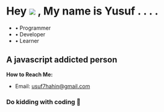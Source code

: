 # Hey ![](https://user-images.githubusercontent.com/18350557/176309783-0785949b-9127-417c-8b55-ab5a4333674e.gif) , My name is Yusuf . . . .
- • Programmer
- • Developer
- • Learner 

## A javascript addicted person

**How to Reach Me:**
- Email: usuf7hahin@gmail.com

### Do kidding with coding 🥷 


